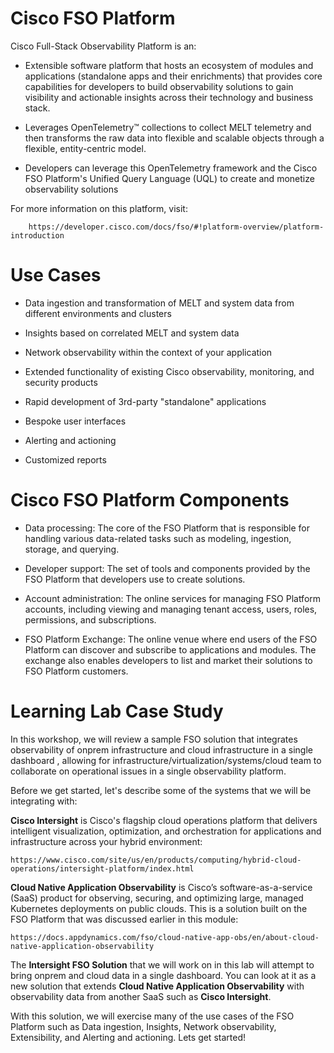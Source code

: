 # Cisco FSO Platform

Cisco Full-Stack Observability Platform is an:

* Extensible software platform that hosts an ecosystem of modules and applications (standalone apps and their enrichments) that provides core capabilities for developers to build observability solutions to gain visibility and actionable insights across their technology and business stack. 

* Leverages OpenTelemetry™ collections to collect MELT telemetry and then transforms the raw data into flexible and scalable objects through a flexible, entity-centric model. 

* Developers can leverage this OpenTelemetry framework and the Cisco FSO Platform's Unified Query Language (UQL) to create and monetize observability solutions

For more information on this platform, visit:
    
        https://developer.cisco.com/docs/fso/#!platform-overview/platform-introduction

# Use Cases

* Data ingestion and transformation of MELT and system data from different environments and clusters

* Insights based on correlated MELT and system data

* Network observability within the context of your application

* Extended functionality of existing Cisco observability, monitoring, and security products

* Rapid development of 3rd-party "standalone" applications

* Bespoke user interfaces

* Alerting and actioning

* Customized reports
    
    
# Cisco FSO Platform Components

* Data processing: The core of the FSO Platform that is responsible for handling various data-related tasks such as modeling, ingestion, storage, and querying.

* Developer support: The set of tools and components provided by the FSO Platform that developers use to create solutions.

* Account administration: The online services for managing FSO Platform accounts, including viewing and managing tenant access, users, roles, permissions, and subscriptions.

* FSO Platform Exchange: The online venue where end users of the FSO Platform can discover and subscribe to applications and modules. The exchange also enables developers to list and market their solutions to FSO Platform customers.
    
    
# Learning Lab Case Study 

In this workshop, we will review a sample FSO solution that integrates observability of onprem infrastructure and cloud infrastructure in a single dashboard , allowing for infrastructure/virtualization/systems/cloud team to collaborate on operational issues in a single observability platform. 

Before we get started, let's describe some of the systems that we will be integrating with: 

**Cisco Intersight** is Cisco's flagship cloud operations platform that delivers intelligent visualization, optimization, and orchestration for applications and infrastructure across your hybrid environment:

    https://www.cisco.com/site/us/en/products/computing/hybrid-cloud-operations/intersight-platform/index.html

**Cloud Native Application Observability** is Cisco’s software-as-a-service (SaaS) product for observing, securing, and optimizing large, managed Kubernetes deployments on public clouds. This is a solution built on the FSO Platform that was discussed earlier in this module:

    https://docs.appdynamics.com/fso/cloud-native-app-obs/en/about-cloud-native-application-observability

The **Intersight FSO Solution** that we will work on in this lab will attempt to bring onprem and cloud data in a single dashboard. You can look at it as a new solution that extends **Cloud Native Application Observability** with observability data from another SaaS such as **Cisco Intersight**. 

With this solution, we will exercise many of the use cases of the FSO Platform such as Data ingestion, Insights, Network observability, Extensibility, and Alerting and actioning. Lets get started!










